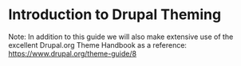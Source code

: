 # Introduction to Drupal Theming
Note: In addition to this guide we will also make extensive use of the excellent Drupal.org Theme Handbook as a reference: https://www.drupal.org/theme-guide/8

